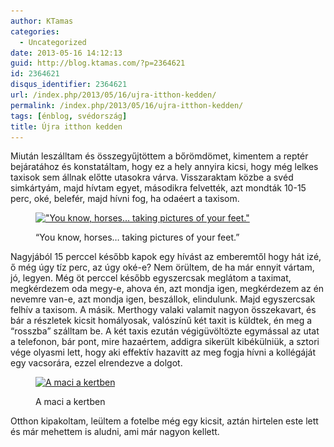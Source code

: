 ```yaml
---
author: KTamas
categories:
  - Uncategorized
date: 2013-05-16 14:12:13
guid: http://blog.ktamas.com/?p=2364621
id: 2364621
disqus_identifier: 2364621
url: /index.php/2013/05/16/ujra-itthon-kedden/
permalink: /index.php/2013/05/16/ujra-itthon-kedden/
tags: [énblog, svédország]
title: Újra itthon kedden
---
```


Miután leszálltam és összegyűjtöttem a bőrömdömet, kimentem a reptér bejáratához és konstatáltam, hogy ez a hely annyira kicsi, hogy még lelkes taxisok sem állnak előtte utasokra várva. Visszaraktam közbe a svéd simkártyám, majd hívtam egyet, másodikra felvették, azt mondták 10-15 perc, oké, belefér, majd hívni fog, ha odaéert a taxisom.<figure id="attachment_2364624" style="width: 612px" class="wp-caption aligncenter">

[<img src="/wp-content/uploads/2013/05/6a1e6e34bca711e28d1322000a1fb079_7.jpg" alt="&quot;You know, horses... taking pictures of your feet.&quot;" width="612" height="612" class="size-full wp-image-2364624" srcset="/wp-content/uploads/2013/05/6a1e6e34bca711e28d1322000a1fb079_7.jpg 612w, /wp-content/uploads/2013/05/6a1e6e34bca711e28d1322000a1fb079_7-150x150.jpg 150w, /wp-content/uploads/2013/05/6a1e6e34bca711e28d1322000a1fb079_7-300x300.jpg 300w" sizes="(max-width: 612px) 100vw, 612px" />](/wp-content/uploads/2013/05/6a1e6e34bca711e28d1322000a1fb079_7.jpg)<figcaption class="wp-caption-text">&#8220;You know, horses&#8230; taking pictures of your feet.&#8221;</figcaption></figure> 

Nagyjából 15 perccel később kapok egy hívást az emberemtől hogy hát izé, ő még úgy tíz perc, az úgy oké-e? Nem örültem, de ha már ennyit vártam, jó, legyen. Még öt perccel később egyszercsak meglátom a taximat, megkérdezem oda megy-e, ahova én, azt mondja igen, megkérdezem az én nevemre van-e, azt mondja igen, beszállok, elindulunk. Majd egyszercsak felhív a taxisom. A másik. Merthogy valaki valamit nagyon összekavart, és bár a részletek kicsit homályosak, valószínű két taxit is küldtek, én meg a &#8220;rosszba&#8221; szálltam be. A két taxis ezután végigüvöltözte egymással az utat a telefonon, bár pont, mire hazaértem, addigra sikerült kibékülniük, a sztori vége olyasmi lett, hogy aki effektív hazavitt az meg fogja hívni a kollégáját egy vacsorára, ezzel elrendezve a dolgot.<figure id="attachment_2364625" style="width: 612px" class="wp-caption aligncenter">

[<img src="/wp-content/uploads/2013/05/01b44150bcae11e29b0e22000a9f12cb_7.jpg" alt="A maci a kertben" width="612" height="612" class="size-full wp-image-2364625" srcset="/wp-content/uploads/2013/05/01b44150bcae11e29b0e22000a9f12cb_7.jpg 612w, /wp-content/uploads/2013/05/01b44150bcae11e29b0e22000a9f12cb_7-150x150.jpg 150w, /wp-content/uploads/2013/05/01b44150bcae11e29b0e22000a9f12cb_7-300x300.jpg 300w" sizes="(max-width: 612px) 100vw, 612px" />](/wp-content/uploads/2013/05/01b44150bcae11e29b0e22000a9f12cb_7.jpg)<figcaption class="wp-caption-text">A maci a kertben</figcaption></figure> 

Otthon kipakoltam, leültem a fotelbe még egy kicsit, aztán hirtelen este lett és már mehettem is aludni, ami már nagyon kellett.
